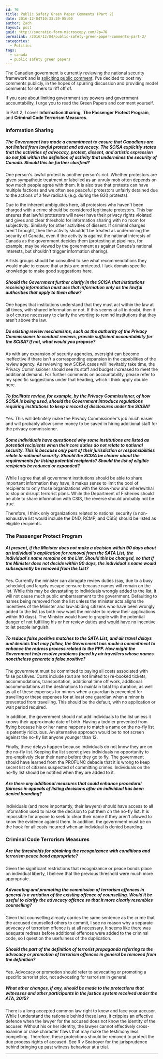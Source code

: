 ```yaml
---
id: 76
title: Public Safety Green Paper Comments (Part 2)
date: 2016-12-04T10:33:39-05:00
author: Zach
layout: post
guid: http://socratic-form-microscopy.com/?p=76
permalink: /2016/12/04/public-safety-green-paper-comments-part-2/
categories:
  - Politics
tags:
  - canada
  - public safety green papers
---
```


The Canadian government is currently reviewing the national security framework and is <a href="https://www.publicsafety.gc.ca/cnt/cnslttns/ntnl-scrt/index-en.aspx">soliciting public comment</a>. I’ve decided to post my comments publicly, in the hopes of spurring discussion and providing model comments for others to riff off of.

If you care about limiting government spy powers and government accountability, I urge you to read the Green Papers and comment yourself.

In Part 2, I cover <strong>Information Sharing</strong>, <strong>The Passenger Protect Program</strong>, and <strong>Criminal Code Terrorism Measures</strong>.

<h3>Information Sharing</h3>
<h5>The Government has made a commitment to ensure that Canadians are not limited from lawful protest and advocacy. The SCISA explicitly states that the activities of advocacy, protest, dissent, and artistic expression do not fall within the definition of activity that undermines the security of Canada. Should this be further clarified?</h5>
One person's lawful protest is another person's riot. Whether protestors are given sympathetic treatment or labelled as an unruly mob often depends on how much people agree with them. It is also true that protests can have multiple factions and we often see peaceful protestors unfairly detained due to the actions of a few radicals (e.g. during the G20 protests).

Due to the inherent ambiguities here, all protestors who haven't been charged with a crime should be considered legitimate protestors. This bar ensures that lawful protestors will never have their privacy rights violated and gives and clear threshold for information sharing with no room for subjectivity. Similarly for other activities of dissent. If criminal charges aren't brought, then the activity shouldn't be treated as undermining the security of Canada, even if the activity is against the national interests of Canada as the government decides them (protesting at pipelines, for example, may be viewed by the government as against Canada's national interests, but shouldn't trigger information sharing).

Artists groups should be consulted to see what recommendations they would make to ensure that artists are protected. I lack domain specific knowledge to make good suggestions here.

<h5>Should the Government further clarify in the SCISA that institutions receiving information must use that information only as the lawful authorities that apply to them allow?</h5>
One hopes that institutions understand that they must act within the law at all times, with shared information or not. If this seems at all in doubt, then it is of course necessary to clarify the wording to remind institutions that they aren't above the law.
<h5>Do existing review mechanisms, such as the authority of the Privacy Commissioner to conduct reviews, provide sufficient accountability for the SCISA? If not, what would you propose?</h5>
As with any expansion of security agencies, oversight can become ineffective if there isn't a corresponding expansion in the capabilities of the review agency. As reviewing new SCISA cases will inevitably take time, the Privacy Commissioner should see its staff and budget increased to meet the additional demand. For further comments on accountability, please refer to my specific suggestions under that heading, which I think apply double here.
<h5>To facilitate review, for example, by the Privacy Commissioner, of how SCISA is being used, should the Government introduce regulations requiring institutions to keep a record of disclosures under the SCISA?</h5>
Yes. This will definitely make the Privacy Commissioner's job much easier and will probably allow some money to be saved in hiring additional staff for the privacy commissioner.
<h5>Some individuals have questioned why some institutions are listed as potential recipients when their core duties do not relate to national security. This is because only part of their jurisdiction or responsibilities relate to national security. Should the SCISA be clearer about the requirements for listing potential recipients? Should the list of eligible recipients be reduced or expanded?</h5>
While I agree that all government institutions should be able to share important information they have, it makes sense to limit the pool of recipients to only those organizations with the know-how and wherewithal to stop or disrupt terrorist plans. While the Department of Fisheries should be able to share information with CSIS, the reverse should probably not be true.

Therefore, I think only organizations related to national security (a non-exhaustive list would include the DND, RCMP, and CSIS) should be listed as eligible recipients.

<h3>The Passenger Protect Program</h3>
<h5>At present, if the Minister does not make a decision within 90 days about an individual's application for removal from the SATA List, the individual's name remains on the List. Should this be changed, so that if the Minister does not decide within 90 days, the individual's name would subsequently be removed from the List?</h5>
Yes. Currently the minister can abrogate review duties (say, due to a busy schedule) and largely escape censure because names will remain on the list. While this may be devastating to individuals wrongly added to the list, it will not cause much public embarrassment to the government. Defaulting to names being removed from the list unless the minister acts aligns the incentives of the Minister and law-abiding citizens who have been wrongly added to the list (as both now want the minister to review their applications within 90 days). The Minister would have to grapple with the potential danger of not fulfilling his or her review duties and would have no incentive to let people languish.
<h5>To reduce false positive matches to the SATA List, and air travel delays and denials that may follow, the Government has made a commitment to enhance the redress process related to the PPP. How might the Government help resolve problems faced by air travellers whose names nonetheless generate a false positive?</h5>
The government must be committed to paying all costs associated with false positives. Costs include (but are not limited to) re-booked tickets, accommodations, transportation, additional time off work, additional accommodations at the destinations to maintain total trip duration, as well as all of these expenses for minors when a guardian is prevented for travelling or these expenses for at least one guardian when a minor is prevented from travelling. This should be the default, with no application or wait period required.

In addition, the government should not add individuals to the list unless it knows their approximate date of birth. Having a toddler prevented from flying because his or her name happens to match a name on the no-fly list is patently ridiculous. An alternative approach would be to not screen against the no-fly list anyone younger than 12.

Finally, these delays happen because individuals do not know they are on the no-fly list. Keeping the list secret gives individuals no opportunity to pre-emptively clear their name before they go to fly. The government should have learned from the PROFUNC debacle that it is wrong to keep secret list of citizens suspected of committing crimes. Individuals on the no-fly list should be notified when they are added to it.

<h5>Are there any additional measures that could enhance procedural fairness in appeals of listing decisions after an individual has been denied boarding?</h5>
Individuals (and more importantly, their lawyers) should have access to all information used to make the decision to put them on the no-fly list. It is impossible for anyone to seek to clear their name if they aren't allowed to know the evidence against them. In addition, the government must be on the hook for all costs incurred when an individual is denied boarding.
<h3>Criminal Code Terrorism Measures</h3>
<h5>Are the thresholds for obtaining the recognizance with conditions and terrorism peace bond appropriate?</h5>
Given the significant restrictions that recognizance or peace bonds place on individual liberty, I believe that the previous threshold were much more appropriate.
<h5>Advocating and promoting the commission of terrorism offences in general is a variation of the existing offence of counselling. Would it be useful to clarify the advocacy offence so that it more clearly resembles counselling?</h5>
Given that counselling already carries the same sentence as the crime that the accused counselled others to commit, I see no reason why a separate advocacy of terrorism offence is at all necessary. It seems like there was adequate redress before additional offences were added to the criminal code, so I question the usefulness of the duplication.
<h5>Should the part of the definition of terrorist propaganda referring to the advocacy or promotion of terrorism offences in general be removed from the definition?</h5>
Yes. Advocacy or promotion should refer to advocating or promoting a specific terrorist plot, not advocating for terrorism in general.
<h5>What other changes, if any, should be made to the protections that witnesses and other participants in the justice system received under the ATA, 2015?</h5>

There is a long accepted common law right to know and face your accuser. While I understand the rationale behind these laws, it cripples an effective defence when the lawyer for the accused does not know the identity of the accuser. Without his or her identity, the lawyer cannot effectively cross-examine or raise character flaws that may make the testimony less compelling. Therefore, these protections should be removed to protect the due process rights of accused. See R v Seaboyer for the jurisprudence behind bringing up past witness behaviour at a trial.

<hr class="post-end" />
